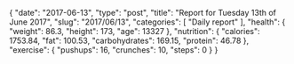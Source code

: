 {
    "date": "2017-06-13",
    "type": "post",
    "title": "Report for Tuesday 13th of June 2017",
    "slug": "2017\/06\/13",
    "categories": [
        "Daily report"
    ],
    "health": {
        "weight": 86.3,
        "height": 173,
        "age": 13327
    },
    "nutrition": {
        "calories": 1753.84,
        "fat": 100.53,
        "carbohydrates": 169.15,
        "protein": 46.78
    },
    "exercise": {
        "pushups": 16,
        "crunches": 10,
        "steps": 0
    }
}